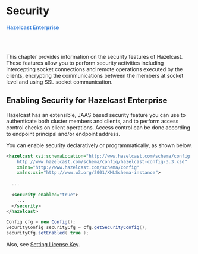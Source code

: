 

# Security

<font color="#3981DB">**Hazelcast Enterprise**</font>

<br></br>


This chapter provides information on the security features of Hazelcast. These features allow you to perform security activities including intercepting socket connections and remote operations executed by the clients, encrypting the communications between the members at socket level and using SSL socket communication.


## Enabling Security for Hazelcast Enterprise



Hazelcast has an extensible, JAAS based security feature you can use to authenticate both cluster members and clients, and to perform access control checks on client operations. Access control can be done according to endpoint principal and/or endpoint address. 

You can enable security declaratively or programmatically, as shown below.


```xml
<hazelcast xsi:schemaLocation="http://www.hazelcast.com/schema/config
    http://www.hazelcast.com/schema/config/hazelcast-config-3.3.xsd"
    xmlns="http://www.hazelcast.com/schema/config"
    xmlns:xsi="http://www.w3.org/2001/XMLSchema-instance">
    
  ...
    
  <security enabled="true">
    ...
  </security>
</hazelcast>
```



```java
Config cfg = new Config();
SecurityConfig securityCfg = cfg.getSecurityConfig();
securityCfg.setEnabled( true );
```

Also, see [Setting License Key](#setting-the-license-key).

